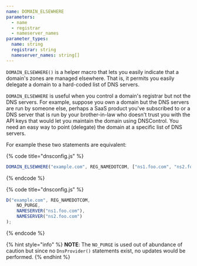 ```yaml
---
name: DOMAIN_ELSEWHERE
parameters:
  - name
  - registrar
  - nameserver_names
parameter_types:
  name: string
  registrar: string
  nameserver_names: string[]
---
```


`DOMAIN_ELSEWHERE()` is a helper macro that lets you easily indicate that
a domain's zones are managed elsewhere. That is, it permits you easily delegate
a domain to a hard-coded list of DNS servers.

`DOMAIN_ELSEWHERE` is useful when you control a domain's registrar but not the
DNS servers. For example, suppose you own a domain but the DNS servers are run
by someone else, perhaps a SaaS product you've subscribed to or a DNS server
that is run by your brother-in-law who doesn't trust you with the API keys that
would let you maintain the domain using DNSControl. You need an easy way to
point (delegate) the domain at a specific list of DNS servers.

For example these two statements are equivalent:

{% code title="dnsconfig.js" %}
```javascript
DOMAIN_ELSEWHERE("example.com", REG_NAMEDOTCOM, ["ns1.foo.com", "ns2.foo.com"]);
```
{% endcode %}

{% code title="dnsconfig.js" %}
```javascript
D("example.com", REG_NAMEDOTCOM,
    NO_PURGE,
    NAMESERVER("ns1.foo.com"),
    NAMESERVER("ns2.foo.com")
);
```
{% endcode %}

{% hint style="info" %}
**NOTE**: The `NO_PURGE` is used out of abundance of caution but since no
`DnsProvider()` statements exist, no updates would be performed.
{% endhint %}
